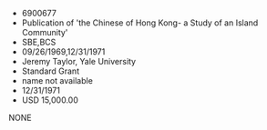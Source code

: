 * 6900677
* Publication of 'the Chinese of Hong Kong- a Study of an     Island Community'
* SBE,BCS
* 09/26/1969,12/31/1971
* Jeremy Taylor, Yale University
* Standard Grant
*   name not available
* 12/31/1971
* USD 15,000.00

NONE